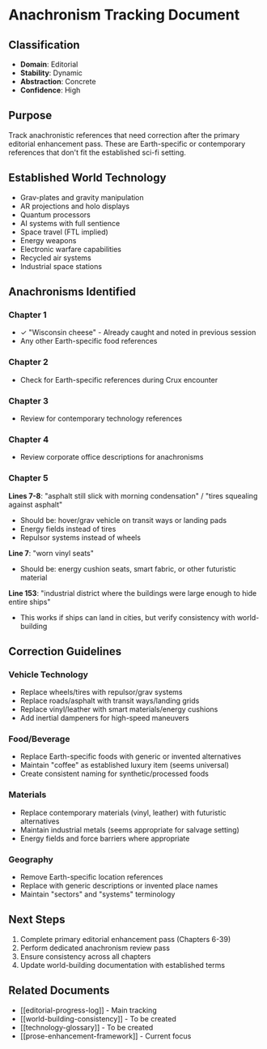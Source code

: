 # Anachronism Tracking Document

## Classification
- **Domain**: Editorial
- **Stability**: Dynamic
- **Abstraction**: Concrete
- **Confidence**: High

## Purpose
Track anachronistic references that need correction after the primary editorial enhancement pass. These are Earth-specific or contemporary references that don't fit the established sci-fi setting.

## Established World Technology
- Grav-plates and gravity manipulation
- AR projections and holo displays
- Quantum processors
- AI systems with full sentience
- Space travel (FTL implied)
- Energy weapons
- Electronic warfare capabilities
- Recycled air systems
- Industrial space stations

## Anachronisms Identified

### Chapter 1
- ✓ "Wisconsin cheese" - Already caught and noted in previous session
- Any other Earth-specific food references

### Chapter 2
- Check for Earth-specific references during Crux encounter

### Chapter 3
- Review for contemporary technology references

### Chapter 4
- Review corporate office descriptions for anachronisms

### Chapter 5
**Lines 7-8**: "asphalt still slick with morning condensation" / "tires squealing against asphalt"
- Should be: hover/grav vehicle on transit ways or landing pads
- Energy fields instead of tires
- Repulsor systems instead of wheels

**Line 7**: "worn vinyl seats"
- Should be: energy cushion seats, smart fabric, or other futuristic material

**Line 153**: "industrial district where the buildings were large enough to hide entire ships"
- This works if ships can land in cities, but verify consistency with world-building

## Correction Guidelines

### Vehicle Technology
- Replace wheels/tires with repulsor/grav systems
- Replace roads/asphalt with transit ways/landing grids
- Replace vinyl/leather with smart materials/energy cushions
- Add inertial dampeners for high-speed maneuvers

### Food/Beverage
- Replace Earth-specific foods with generic or invented alternatives
- Maintain "coffee" as established luxury item (seems universal)
- Create consistent naming for synthetic/processed foods

### Materials
- Replace contemporary materials (vinyl, leather) with futuristic alternatives
- Maintain industrial metals (seems appropriate for salvage setting)
- Energy fields and force barriers where appropriate

### Geography
- Remove Earth-specific location references
- Replace with generic descriptions or invented place names
- Maintain "sectors" and "systems" terminology

## Next Steps
1. Complete primary editorial enhancement pass (Chapters 6-39)
2. Perform dedicated anachronism review pass
3. Ensure consistency across all chapters
4. Update world-building documentation with established terms

## Related Documents
- [[editorial-progress-log]] - Main tracking
- [[world-building-consistency]] - To be created
- [[technology-glossary]] - To be created
- [[prose-enhancement-framework]] - Current focus